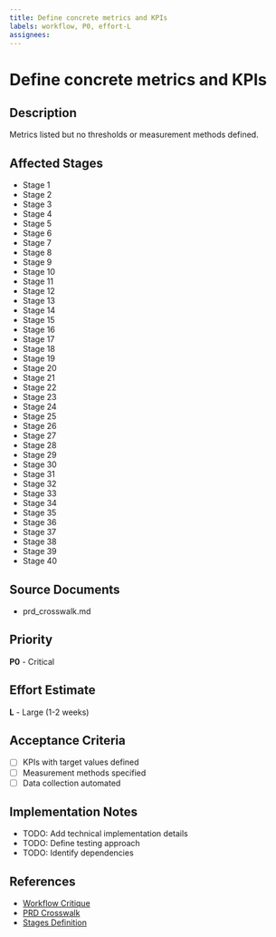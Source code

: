 ```yaml
---
title: Define concrete metrics and KPIs
labels: workflow, P0, effort-L
assignees: 
---
```


# Define concrete metrics and KPIs

## Description
Metrics listed but no thresholds or measurement methods defined.

## Affected Stages
- Stage 1
- Stage 2
- Stage 3
- Stage 4
- Stage 5
- Stage 6
- Stage 7
- Stage 8
- Stage 9
- Stage 10
- Stage 11
- Stage 12
- Stage 13
- Stage 14
- Stage 15
- Stage 16
- Stage 17
- Stage 18
- Stage 19
- Stage 20
- Stage 21
- Stage 22
- Stage 23
- Stage 24
- Stage 25
- Stage 26
- Stage 27
- Stage 28
- Stage 29
- Stage 30
- Stage 31
- Stage 32
- Stage 33
- Stage 34
- Stage 35
- Stage 36
- Stage 37
- Stage 38
- Stage 39
- Stage 40

## Source Documents
- prd_crosswalk.md

## Priority
**P0** - Critical

## Effort Estimate
**L** - Large (1-2 weeks)

## Acceptance Criteria
- [ ] KPIs with target values defined
- [ ] Measurement methods specified
- [ ] Data collection automated

## Implementation Notes
- TODO: Add technical implementation details
- TODO: Define testing approach
- TODO: Identify dependencies

## References
- [Workflow Critique](../../critique/overview.md)
- [PRD Crosswalk](../../prd_crosswalk.md)
- [Stages Definition](../../stages.yaml)
